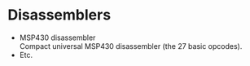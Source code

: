 # Disassemblers

- MSP430 disassembler  
Compact universal MSP430 disassembler (the 27 basic opcodes).
- Etc.
